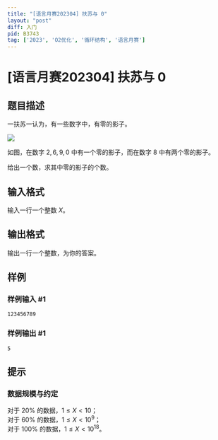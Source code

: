 ```yaml
---
title: "[语言月赛202304] 扶苏与 0"
layout: "post"
diff: 入门
pid: B3743
tag: ['2023', 'O2优化', '循环结构', '语言月赛']
---
```

# [语言月赛202304] 扶苏与 0
## 题目描述

一扶苏一认为，有一些数字中，有零的影子。

![](https://cdn.luogu.com.cn/upload/image_hosting/02wxcrdc.png)

如图，在数字 $2,6,9,0$ 中有一个零的影子，而在数字 $8$ 中有两个零的影子。

给出一个数，求其中零的影子的个数。
## 输入格式

输入一行一个整数 $X$。
## 输出格式

输出一行一个整数，为你的答案。
## 样例

### 样例输入 #1
```
123456789
```
### 样例输出 #1
```
5
```
## 提示

### 数据规模与约定

对于 $20\%$ 的数据，$1 \le X < 10$；  
对于 $60\%$ 的数据，$1 \le X < 10^9$；  
对于 $100\%$ 的数据，$1 \le X < 10^{18}$。
